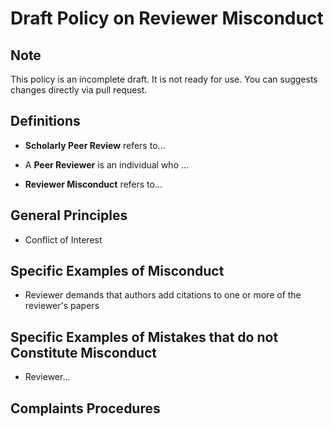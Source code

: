 # Draft Policy on Reviewer Misconduct

## Note

This policy is an incomplete draft. It is not ready for use. You can suggests changes directly via pull request. 

## Definitions 

 - **Scholarly Peer Review** refers to...

 - A **Peer Reviewer** is an individual who ...

 - **Reviewer Misconduct** refers to...
 
## General Principles

 - Conflict of Interest

## Specific Examples of Misconduct
 
 - Reviewer demands that authors add citations to one or more of the reviewer's papers

## Specific Examples of Mistakes that do not Constitute Misconduct

 - Reviewer...
 
## Complaints Procedures
